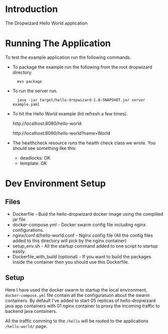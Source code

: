 # Introduction

The Dropwizard Hello World application

# Running The Application

To test the example application run the following commands.

* To package the example run the following from the root dropwizard directory.

        mvn package

* To run the server run.

        java -jar target/hello-dropwizard-1.0-SNAPSHOT.jar server example.yaml

* To hit the Hello World example (hit refresh a few times).

	http://localhost:8080/hello-world

	http://localhost:8080/hello-world?name=World

* The healthcheck resource runs the health check class we wrote. You should see something like this:

  * deadlocks: OK
  * template: OK

# Dev Environment Setup

## Files
- Dockerfile - Buid the hello-dropwizard docker image using the compliled jar file
- docker-compose.yml - Docker swarm config file including nginx configurations.
- nginx/conf.d/hello-world.conf - Nginx config file (All the config files added to this directory will pick by the nginx container)
- setup_env.sh - All the startup command added to one script to startup easily.
- Dockerfile_with_build (optional) - If you want to build the packages inside the container then you should use this Dockerfile.

## Setup
Here I have used the docker swarm to startup the local environment, `docker-compose.yml` file contain all the configuratuon about the swarm containers. By default I've added to start 05 replicas of hello-dropwizard java app containers with 01 nginx container to proxy the incoming traffic to backend java containers.

All the traffic comming to the `/hello` will be routed to the applications `/hello-world/` page.